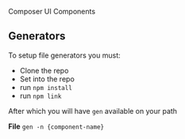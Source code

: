 Composer UI Components


Generators
----------

To setup file generators you must:
- Clone the repo
- Set into the repo
- run `npm install`
- run `npm link`

After which you will have `gen` available on your path

__File__
`gen -n {component-name}`
